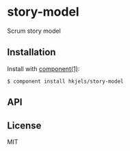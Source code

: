 
# story-model

  Scrum story model

## Installation

  Install with [component(1)](http://component.io):

    $ component install hkjels/story-model

## API



## License

  MIT
